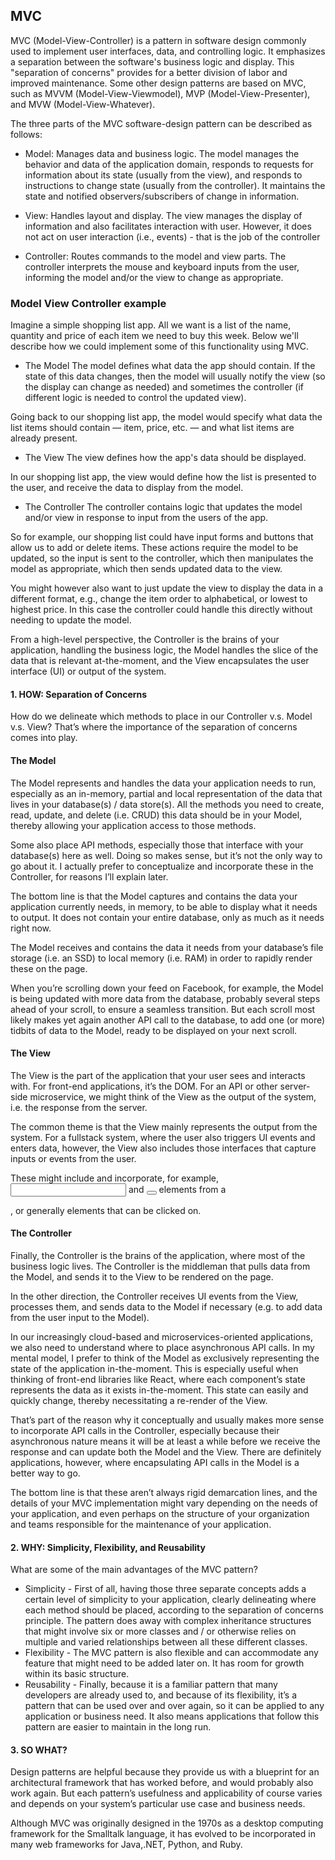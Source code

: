 ## MVC


MVC (Model-View-Controller) is a pattern in software design commonly used to implement user interfaces, data, and controlling logic. It emphasizes a separation between the software's business logic and display. This "separation of concerns" provides for a better division of labor and improved maintenance. Some other design patterns are based on MVC, such as MVVM (Model-View-Viewmodel), MVP (Model-View-Presenter), and MVW (Model-View-Whatever).

The three parts of the MVC software-design pattern can be described as follows:

- Model: Manages data and business logic.
The model manages the behavior and data of the application domain, responds to requests for information about its state (usually from the view), and responds to instructions to change state (usually from the controller). It maintains the state and notified observers/subscribers of change in information.

- View: Handles layout and display.
The view manages the display of information and also facilitates interaction with user. However, it does not act on user interaction (i.e., events) - that is the job of the controller

- Controller: Routes commands to the model and view parts.
The controller interprets the mouse and keyboard inputs from the user, informing the model and/or the view to change as appropriate.




### Model View Controller example

Imagine a simple shopping list app. All we want is a list of the name, quantity and price of each item we need to buy this week. Below we'll describe how we could implement some of this functionality using MVC.

- The Model
The model defines what data the app should contain. If the state of this data changes, then the model will usually notify the view (so the display can change as needed) and sometimes the controller (if different logic is needed to control the updated view).

Going back to our shopping list app, the model would specify what data the list items should contain — item, price, etc. — and what list items are already present.

- The View
The view defines how the app's data should be displayed.

In our shopping list app, the view would define how the list is presented to the user, and receive the data to display from the model.

- The Controller
The controller contains logic that updates the model and/or view in response to input from the users of the app.

So for example, our shopping list could have input forms and buttons that allow us to add or delete items. These actions require the model to be updated, so the input is sent to the controller, which then manipulates the model as appropriate, which then sends updated data to the view.

You might however also want to just update the view to display the data in a different format, e.g., change the item order to alphabetical, or lowest to highest price. In this case the controller could handle this directly without needing to update the model.


From a high-level perspective, the Controller is the brains of your application, handling the business logic, the Model handles the slice of the data that is relevant at-the-moment, and the View encapsulates the user interface (UI) or output of the system.


#### 1. HOW: Separation of Concerns
How do we delineate which methods to place in our Controller v.s. Model v.s. View? That’s where the importance of the separation of concerns comes into play.

#### The Model

The Model represents and handles the data your application needs to run, especially as an in-memory, partial and local representation of the data that lives in your database(s) / data store(s). All the methods you need to create, read, update, and delete (i.e. CRUD) this data should be in your Model, thereby allowing your application access to those methods.

Some also place API methods, especially those that interface with your database(s) here as well. Doing so makes sense, but it’s not the only way to go about it. I actually prefer to conceptualize and incorporate these in the Controller, for reasons I’ll explain later.

The bottom line is that the Model captures and contains the data your application currently needs, in memory, to be able to display what it needs to output. It does not contain your entire database, only as much as it needs right now.

The Model receives and contains the data it needs from your database’s file storage (i.e. an SSD) to local memory (i.e. RAM) in order to rapidly render these on the page.

When you’re scrolling down your feed on Facebook, for example, the Model is being updated with more data from the database, probably several steps ahead of your scroll, to ensure a seamless transition. But each scroll most likely makes yet again another API call to the database, to add one (or more) tidbits of data to the Model, ready to be displayed on your next scroll.

#### The View
The View is the part of the application that your user sees and interacts with. For front-end applications, it’s the DOM. For an API or other server-side microservice, we might think of the View as the output of the system, i.e. the response from the server.

The common theme is that the View mainly represents the output from the system. For a fullstack system, where the user also triggers UI events and enters data, however, the View also includes those interfaces that capture inputs or events from the user.

These might include and incorporate, for example, <input/> and <button></button> elements from a <form></form>, or generally elements that can be clicked on.

#### The Controller
Finally, the Controller is the brains of the application, where most of the business logic lives. The Controller is the middleman that pulls data from the Model, and sends it to the View to be rendered on the page.

In the other direction, the Controller receives UI events from the View, processes them, and sends data to the Model if necessary (e.g. to add data from the user input to the Model).

In our increasingly cloud-based and microservices-oriented applications, we also need to understand where to place asynchronous API calls. In my mental model, I prefer to think of the Model as exclusively representing the state of the application in-the-moment. This is especially useful when thinking of front-end libraries like React, where each component’s state represents the data as it exists in-the-moment. This state can easily and quickly change, thereby necessitating a re-render of the View.

That’s part of the reason why it conceptually and usually makes more sense to incorporate API calls in the Controller, especially because their asynchronous nature means it will be at least a while before we receive the response and can update both the Model and the View. There are definitely applications, however, where encapsulating API calls in the Model is a better way to go.

The bottom line is that these aren’t always rigid demarcation lines, and the details of your MVC implementation might vary depending on the needs of your application, and even perhaps on the structure of your organization and teams responsible for the maintenance of your application.

#### 2. WHY: Simplicity, Flexibility, and Reusability
What are some of the main advantages of the MVC pattern?

- Simplicity - First of all, having those three separate concepts adds a certain level of simplicity to your application, clearly delineating where each method should be placed, according to the separation of concerns principle. The pattern does away with complex inheritance structures that might involve six or more classes and / or otherwise relies on multiple and varied relationships between all these different classes.
- Flexibility - The MVC pattern is also flexible and can accommodate any feature that might need to be added later on. It has room for growth within its basic structure.
- Reusability - Finally, because it is a familiar pattern that many developers are already used to, and because of its flexibility, it’s a pattern that can be used over and over again, so it can be applied to any application or business need. It also means applications that follow this pattern are easier to maintain in the long run.

#### 3. SO WHAT?
Design patterns are helpful because they provide us with a blueprint for an architectural framework that has worked before, and would probably also work again. But each pattern’s usefulness and applicability of course varies and depends on your system’s particular use case and business needs.

Although MVC was originally designed in the 1970s as a desktop computing framework for the Smalltalk language, it has evolved to be incorporated in many web frameworks for Java,.NET, Python, and Ruby.